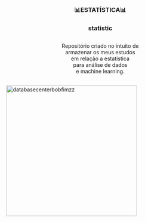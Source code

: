 <div align = center>
<h3>📊ESTATÍSTICA📊<h3> 
<p>statistic<p>
</div>

##

<div align = center>
Repositório criado no intuito de<br> armazenar os meus estudos<br> em relação a estatística<br> para análise de dados<br> e machine learning.
</div>

##

<div aling = center>
<img src="https://i.imgur.com/VOKQvBt.png" in-width="400px" max-width="350px" width="350px" align="center" alt="databasecenterbobfimzz">
</div>
